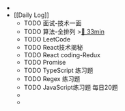 -
- [[Daily Log]]
	- TODO 面试-技术一面
	- TODO 算法-全排列 >[🍅 33min](#agenda-pomo://?t=f-1688633729287-1500%2Cp-1688637192499-461)
	- TODO LeetCode
	- TODO React技术揭秘
	- TODO React coding-Redux
	- TODO Promise
	- TODO TypeScript 练习题
	- TODO Regex 练习题
	- TODO JavaScript练习题 每日20题
	-
	-